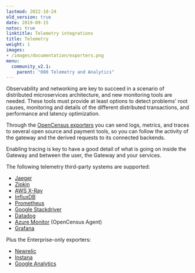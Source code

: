 ```yaml
---
lastmod: 2022-10-24
old_version: true
date: 2019-09-15
notoc: true
linktitle: Telemetry integrations
title: Telemetry
weight: 1
images:
- /images/documentation/exporters.png
menu:
  community_v2.1:
    parent: "080 Telemetry and Analytics"
---
```

Observability and networking are key to succeed in a scenario of distributed microservices architecture, and new monitoring tools are needed. These tools must provide at least options to detect problems' root causes, monitoring and details of the different distributed transactions, and performance and latency optimization.

Through the [OpenCensus exporters](/docs/v2.1/telemetry/opencensus/) you can send logs, metrics, and traces to several open source and payment tools, so you can follow the activity of the gateway and the derived requests to its connected backends.

Enabling tracing is key to have a good detail of what is going on inside the Gateway and between the user, the Gateway and your services.

The following telemetry third-party systems are supported:

- [Jaeger](/docs/v2.1/telemetry/jaeger/)
- [Zipkin](/docs/v2.1/telemetry/zipkin/)
- [AWS X-Ray](/docs/v2.1/telemetry/xray/)
- [InfluxDB](/docs/v2.1/telemetry/influxdb/)
- [Prometheus](/docs/v2.1/telemetry/prometheus/)
- [Google Stackdriver](/docs/v2.1/telemetry/stackdriver/)
- [Datadog](/docs/v2.1/telemetry/datadog/)
- [Azure Monitor](/docs/v2.1/telemetry/opencensus/) (OpenCensus Agent)
- [Grafana](/docs/v2.1/telemetry/grafana/)

Plus the Enterprise-only exporters:

- [Newrelic](/docs/v2.1/enterprise/telemetry/newrelic/)
- [Instana](/docs/v2.1/enterprise/telemetry/instana/)
- [Google Analytics](/docs/v2.1/enterprise/telemetry/google-analytics/)